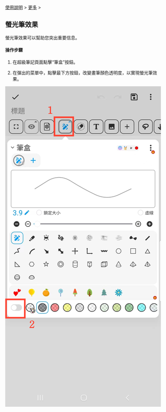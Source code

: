 [使用說明](/dragonnest/drawnote/manual/zh-tw) > [更多](/dragonnest/drawnote/manual/zh-tw/more) >

螢光筆效果
---
螢光筆效果可以幫助您突出重要信息。
#### 操作步驟
1. 在超級筆記頁面點擊“筆盒”按鈕。

2. 在彈出的菜單中，點擊最下方按鈕，改變畫筆顏色透明度，以實現螢光筆效果。

![](imgs/highlighter_effect1.png)
